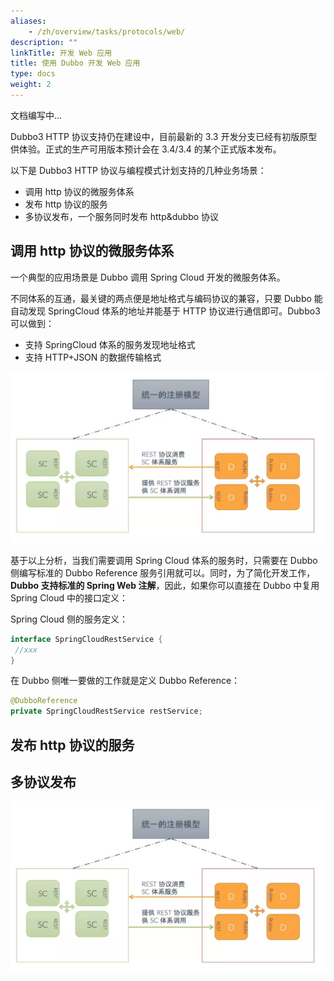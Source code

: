 ```yaml
---
aliases:
    - /zh/overview/tasks/protocols/web/
description: ""
linkTitle: 开发 Web 应用
title: 使用 Dubbo 开发 Web 应用
type: docs
weight: 2
---
```


文档编写中...

Dubbo3 HTTP 协议支持仍在建设中，目前最新的 3.3 开发分支已经有初版原型供体验。正式的生产可用版本预计会在 3.4/3.4 的某个正式版本发布。

以下是 Dubbo3 HTTP 协议与编程模式计划支持的几种业务场景：
* 调用 http 协议的微服务体系
* 发布 http 协议的服务
* 多协议发布，一个服务同时发布 http&dubbo 协议

## 调用 http 协议的微服务体系
一个典型的应用场景是 Dubbo 调用 Spring Cloud 开发的微服务体系。

不同体系的互通，最关键的两点便是地址格式与编码协议的兼容，只要 Dubbo 能自动发现 SpringCloud 体系的地址并能基于 HTTP 协议进行通信即可。Dubbo3 可以做到：
* 支持 SpringCloud 体系的服务发现地址格式
* 支持 HTTP+JSON 的数据传输格式

![img](/imgs/v3/tasks/protocol/http-usecase-1.png)

基于以上分析，当我们需要调用 Spring Cloud 体系的服务时，只需要在 Dubbo 侧编写标准的 Dubbo Reference 服务引用就可以。同时，为了简化开发工作，**Dubbo 支持标准的 Spring Web 注解**，因此，如果你可以直接在 Dubbo 中复用 Spring Cloud 中的接口定义：

Spring Cloud 侧的服务定义：
```java
interface SpringCloudRestService {
 //xxx
}
```

在 Dubbo 侧唯一要做的工作就是定义 Dubbo Reference：

```java
@DubboReference
private SpringCloudRestService restService;
```

## 发布 http 协议的服务


## 多协议发布

![img](/imgs/v3/tasks/protocol/http-usecase-1.png)
